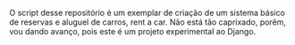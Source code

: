 O script desse repositório é um exemplar de criação de um sistema básico de reservas e aluguel de carros, rent a car.
Não está tão caprixado, porêm, vou dando avanço, pois este é um projeto experimental ao Django.
